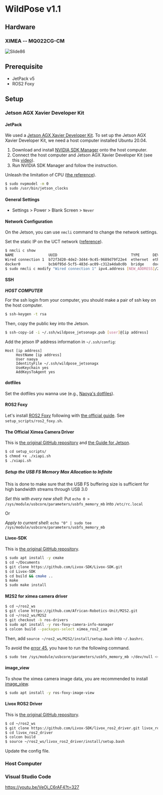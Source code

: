 # WildPose v1.1

## Hardware

### XIMEA -- MQ022CG-CM

![Slide86](https://user-images.githubusercontent.com/6120047/187175093-c170c1db-6820-45db-b62d-7cf7d2296982.jpeg)

## Prerequisite

- JetPack v5
- ROS2 Foxy

## Setup

### Jetson AGX Xavier Developer Kit

#### JetPack

We used a [Jetson AGX Xavier Developer Kit](https://developer.nvidia.com/embedded/jetson-agx-xavier-developer-kit).
To set up the Jetson AGX Xavier Developer Kit, we need a host computer installed Ubuntu 20.04.

1. Download and install [NVIDIA SDK Manager](https://developer.nvidia.com/nvidia-sdk-manager) onto the host computer.
2. Connect the host computer and Jetson AGX Xavier Developer Kit (see this [video](https://www.youtube.com/watch?v=-nX8eD7FusQ)).
3. Run NVIDIA SDK Manager and follow the instruction.

Unleash the limitation of CPU ([the reference](https://forums.developer.nvidia.com/t/cpus-usage-problem-solved/65993/3)).
```bash
$ sudo nvpmodel -m 0
$ sudo /usr/bin/jetson_clocks
```

#### General Settings

- Settings > Power > Blank Screen > `Never`

#### Network Configuration

On the Jetson, you can use `nmcli` command to change the network settings.

Set the static IP on the UCT network ([reference](https://f1tenth.readthedocs.io/en/stable/getting_started/software_setup/optional_software_nx.html)).
```bash
$ nmcli c show
NAME                UUID                                  TYPE      DEVICE
Wired connection 1  b72f3d20-4de2-3d44-9c45-9689d79f22e4  ethernet  eth0
docker0             bcb6f95d-5cf5-483d-ac09-c312a4da8c0b  bridge    docker0
$ sudo nmcli c modify "Wired connection 1" ipv4.address [NEW_ADDRESS]/27
```

#### SSH

***HOST COMPUTER***

For the ssh login from your computer, you should make a pair of ssh key on the host computer.
```bash
$ ssh-keygen -t rsa
```

Then, copy the public key into the Jetson.
```bash
$ ssh-copy-id -i ~/.ssh/wildpose_jetsonagx.pub [user]@[ip address]
```

Add the jetson IP address information in `~/.ssh/config`:
```
Host [ip address]
     HostName [ip address]
     User naoya
     IdentityFile ~/.ssh/wildpose_jetsonagx
     UseKeychain yes
     AddKeysToAgent yes
```

#### dotfiles

Set the dotfiles you wanna use (e.g., [Naoya's dotfiles](https://github.com/DenDen047/dotfiles)).

#### ROS2 Foxy

Let's install [ROS2 Foxy](https://docs.ros.org/en/foxy/index.html) following with [the official guide](https://docs.ros.org/en/foxy/Installation/Ubuntu-Install-Debians.html).
See `setup_scripts/ros2_foxy.sh`.

#### The Official Ximea Camera Driver

This is [the original GitHub repository](https://github.com/wavelab/ximea_ros_cam) and [the Guide for Jetson](https://www.ximea.com/support/wiki/apis/Linux_TX1_and_TX2_Support#Installing-XIMEA-API-package).


```bash
$ cd setup_scripts/
$ chmod +x ./xiapi.sh
$ ./xiapi.sh
```

##### Setup the USB FS Memory Max Allocation to Infinite

This is done to make sure that the USB FS buffering size is sufficient for high bandwidth streams through USB 3.0

*Set this with every new shell*:
Put `echo 0 > /sys/module/usbcore/parameters/usbfs_memory_mb` into `/etc/rc.local`

Or

*Apply to current shell*:
`echo "0" | sudo tee /sys/module/usbcore/parameters/usbfs_memory_mb`

#### Livox-SDK

This is [the original GitHub repository](https://github.com/Livox-SDK/Livox-SDK).

```bash
$ sudo apt install -y cmake
$ cd ~/Documents
$ git clone https://github.com/Livox-SDK/Livox-SDK.git
$ cd Livox-SDK
$ cd build && cmake ..
$ make
$ sudo make install
```

#### M2S2 for ximea camera driver

```bash
$ cd ~/ros2_ws
$ git clone https://github.com/African-Robotics-Unit/M2S2.git
$ cd ~/ros2_ws/M2S2
$ git checkout -b ros-drivers
$ sudo apt install -y ros-foxy-camera-info-manager
$ colcon build --packages-select ximea_ros2_cam
```

Then, add `source ~/ros2_ws/M2S2/install/setup.bash` into `~/.bashrc`.

To avoid the [error 45](https://github.com/Fu-physics/Ximea/blob/master/xiPython/v3/ximea/xidefs.py#L49), you have to run the following command.

```bash
$ sudo tee /sys/module/usbcore/parameters/usbfs_memory_mb >/dev/null <<<0
```

#### image_view

To show the ximea camera image data, you are recommended to install [image_view](https://index.ros.org/p/image_view/).

```bash
$ sudo apt install -y ros-foxy-image-view
```

#### Livox ROS2 Driver

This is [the original GitHub repository](https://github.com/Livox-SDK/livox_ros2_driver).

```bash
$ cd ~/ros2_ws
$ git clone https://github.com/Livox-SDK/livox_ros2_driver.git livox_ros2_driver/src
$ cd livox_ros2_driver
$ colcon build
$ source ~/ros2_ws/livox_ros2_driver/install/setup.bash
```

Update the config file.

### Host Computer

### Visual Studio Code

https://youtu.be/VeOj_C6rAF4?t=327

